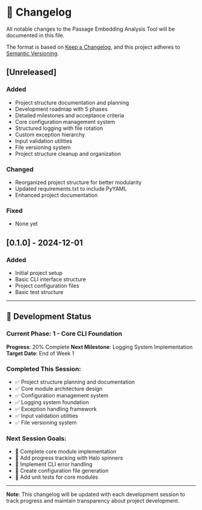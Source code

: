 # 📝 Changelog

All notable changes to the Passage Embedding Analysis Tool will be documented in this file.

The format is based on [Keep a Changelog](https://keepachangelog.com/en/1.0.0/),
and this project adheres to [Semantic Versioning](https://semver.org/spec/v2.0.0.html).

## [Unreleased]

### Added
- Project structure documentation and planning
- Development roadmap with 5 phases
- Detailed milestones and acceptance criteria
- Core configuration management system
- Structured logging with file rotation
- Custom exception hierarchy
- Input validation utilities
- File versioning system
- Project structure cleanup and organization

### Changed
- Reorganized project structure for better modularity
- Updated requirements.txt to include PyYAML
- Enhanced project documentation

### Fixed
- None yet

## [0.1.0] - 2024-12-01

### Added
- Initial project setup
- Basic CLI interface structure
- Project configuration files
- Basic test structure

---

## 🎯 Development Status

### Current Phase: 1 - Core CLI Foundation
**Progress**: 20% Complete
**Next Milestone**: Logging System Implementation
**Target Date**: End of Week 1

### Completed This Session:
- ✅ Project structure planning and documentation
- ✅ Core module architecture design
- ✅ Configuration management system
- ✅ Logging system foundation
- ✅ Exception handling framework
- ✅ Input validation utilities
- ✅ File versioning system

### Next Session Goals:
- 🔄 Complete core module implementation
- 🔄 Add progress tracking with Halo spinners
- 🔄 Implement CLI error handling
- 🔄 Create configuration file generation
- 🔄 Add unit tests for core modules

---

**Note**: This changelog will be updated with each development session to track progress and maintain transparency about project development. 